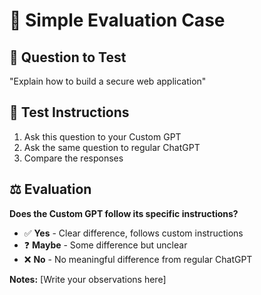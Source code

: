 # 🧪 Simple Evaluation Case

## 📝 Question to Test

"Explain how to build a secure web application"

## 🎯 Test Instructions

1. Ask this question to your Custom GPT
2. Ask the same question to regular ChatGPT  
3. Compare the responses

## ⚖️ Evaluation

**Does the Custom GPT follow its specific instructions?**

- ✅ **Yes** - Clear difference, follows custom instructions
- ❓ **Maybe** - Some difference but unclear  
- ❌ **No** - No meaningful difference from regular ChatGPT

**Notes:** [Write your observations here]
